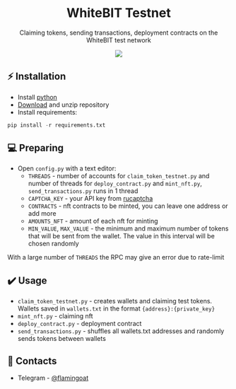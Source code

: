 <h1 align="center">WhiteBIT Testnet</h1>

<p align="center">Claiming tokens, sending transactions, deployment contracts on the WhiteBIT test network</p>
<p align="center">
<img src="https://img.shields.io/badge/python-3670A0?style=for-the-badge&logo=python&logoColor=ffdd54">
</p>

## ⚡ Installation
+ Install [python](https://www.google.com/search?client=opera&q=how+install+python)
+ [Download](https://sites.northwestern.edu/researchcomputing/resources/downloading-from-github) and unzip repository
+ Install requirements:
```python
pip install -r requirements.txt
```

## 💻 Preparing
+ Open ```config.py``` with a text editor:
  + ```THREADS``` - number of accounts for ```claim_token_testnet.py``` and number of threads for ```deploy_contract.py``` and ```mint_nft.py```, ```send_transactions.py``` runs in 1 thread
  + ```CAPTCHA_KEY``` - your API key from [rucaptcha](https://rucaptcha.com)
  + ```CONTRACTS``` - nft contracts to be minted, you can leave one address or add more
  + ```AMOUNTS_NFT``` - amount of each nft for minting
  + ```MIN_VALUE```, ```MAX_VALUE``` - the minimum and maximum number of tokens that will be sent from the wallet. The value in this interval will be chosen randomly

With a large number of ```THREADS``` the RPC may give an error due to rate-limit

## ✔️ Usage
+ ```claim_token_testnet.py``` - creates wallets and claiming test tokens. Wallets saved in ```wallets.txt``` in the format ```{address}:{private_key}```
+ ```mint_nft.py``` - claiming nft
+ ```deploy_contract.py``` - deployment contract
+ ```send_transactions.py``` - shuffles all wallets.txt addresses and randomly sends tokens between wallets



## 📧 Contacts
+ Telegram - [@flamingoat](https://t.me/flamingoat)
